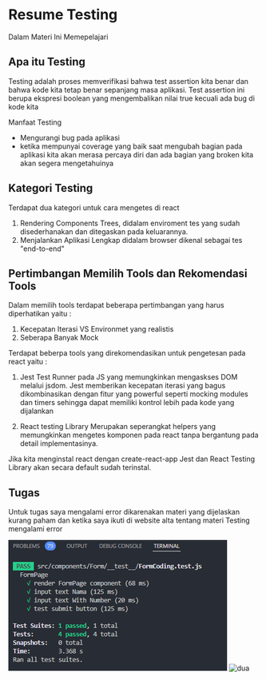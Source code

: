 # Resume Testing

Dalam Materi Ini Memepelajari

## Apa itu Testing

Testing adalah proses memverifikasi bahwa test assertion kita benar dan bahwa kode kita tetap benar sepanjang masa aplikasi. Test assertion ini berupa ekspresi boolean yang mengembalikan nilai true kecuali ada bug di kode kita

Manfaat Testing

- Mengurangi bug pada aplikasi
- ketika mempunyai coverage yang baik saat mengubah bagian pada aplikasi kita akan merasa percaya diri dan ada bagian yang broken kita akan segera mengetahuinya

## Kategori Testing

Terdapat dua kategori untuk cara mengetes di react

1. Rendering Components Trees, didalam enviroment tes yang sudah disederhanakan dan ditegaskan pada keluarannya.
2. Menjalankan Aplikasi Lengkap didalam browser dikenal sebagai tes "end-to-end"

## Pertimbangan Memilih Tools dan Rekomendasi Tools

Dalam memilih tools terdapat beberapa pertimbangan yang harus diperhatikan yaitu :

1. Kecepatan Iterasi VS Environmet yang realistis
2. Seberapa Banyak Mock

Terdapat beberpa tools yang direkomendasikan untuk pengetesan pada react yaitu :

1. Jest
   Test Runner pada JS yang memungkinkan mengaskses DOM melalui jsdom. Jest memberikan kecepatan iterasi yang bagus dikombinasikan dengan fitur yang powerful seperti mocking modules dan timers sehingga dapat memiliki kontrol lebih pada kode yang dijalankan

2. React testing Library
   Merupakan seperangkat helpers yang memungkinkan mengetes komponen pada react tanpa bergantung pada detail implementasinya.

Jika kita menginstal react dengan create-react-app Jest dan React Testing Library akan secara default sudah terinstal.

## Tugas

Untuk tugas saya mengalami error dikarenakan materi yang dijelaskan kurang paham dan ketika saya ikuti di website alta tentang materi Testing mengalami error <br>

![satu](screenshots/formtest.png)
![dua](screenshots/searchanduseinputvaluetest.png.png)
